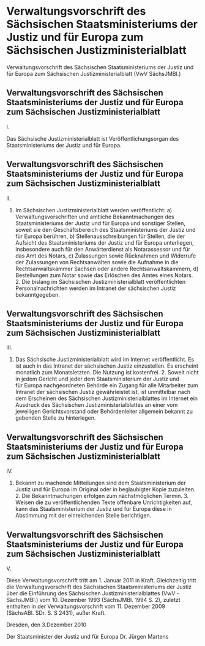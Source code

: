 # Verwaltungsvorschrift des Sächsischen Staatsministeriums der Justiz und für Europa zum Sächsischen Justizministerialblatt 



Verwaltungsvorschrift des Sächsischen Staatsministeriums der Justiz und für Europa zum Sächsischen Justizministerialblatt (VwV SächsJMBl.)

## Verwaltungsvorschrift des Sächsischen Staatsministeriums der Justiz und für Europa zum Sächsischen Justizministerialblatt 

 I.

Das Sächsische Justizministerialblatt ist Veröffentlichungsorgan des Staatsministeriums der Justiz und für Europa.


## Verwaltungsvorschrift des Sächsischen Staatsministeriums der Justiz und für Europa zum Sächsischen Justizministerialblatt 

 II.

1. Im Sächsischen Justizministerialblatt werden veröffentlicht: a) Verwaltungsvorschriften und amtliche Bekanntmachungen des Staatsministeriums der Justiz und für Europa und sonstiger Stellen, soweit sie den Geschäftsbereich des Staatsministeriums der Justiz und für Europa berühren, b) Stellenausschreibungen für Stellen, die der Aufsicht des Staatsministeriums der Justiz und für Europa unterliegen, insbesondere auch für den Anwärterdienst als Notarassessor und für das Amt des Notars, c) Zulassungen sowie Rücknahmen und Widerrufe der Zulassungen von Rechtsanwälten sowie die Aufnahme in die Rechtsanwaltskammer Sachsen oder andere Rechtsanwaltskammern, d) Bestellungen zum Notar sowie das Erlöschen des Amtes eines Notars. 2. Die bislang im Sächsischen Justizministerialblatt veröffentlichten Personalnachrichten werden im Intranet der sächsischen Justiz bekanntgegeben. 
## Verwaltungsvorschrift des Sächsischen Staatsministeriums der Justiz und für Europa zum Sächsischen Justizministerialblatt 

 III.

1. Das Sächsische Justizministerialblatt wird im Internet veröffentlicht. Es ist auch in das Intranet der sächsischen Justiz einzustellen. Es erscheint monatlich zum Monatsletzten. Die Nutzung ist kostenfrei. 2. Soweit nicht in jedem Gericht und jeder dem Staatsministerium der Justiz und für Europa nachgeordneten Behörde ein Zugang für alle Mitarbeiter zum Intranet der sächsischen Justiz gewährleistet ist, ist unmittelbar nach dem Erscheinen des Sächsischen Justizministerialblattes im Internet ein Ausdruck des Sächsischen Justizministerialblattes an einer vom jeweiligen Gerichtsvorstand oder Behördenleiter allgemein bekannt zu gebenden Stelle zu hinterlegen. 
## Verwaltungsvorschrift des Sächsischen Staatsministeriums der Justiz und für Europa zum Sächsischen Justizministerialblatt 

 IV.

1. Bekannt zu machende Mitteilungen sind dem Staatsministerium der Justiz und für Europa im Original oder in beglaubigter Kopie zuzuleiten. 2. Die Bekanntmachungen erfolgen zum nächstmöglichen Termin. 3. Weisen die zu veröffentlichenden Texte offenbare Unrichtigkeiten auf, kann das Staatsministerium der Justiz und für Europa diese in Abstimmung mit der einreichenden Stelle berichtigen. 
## Verwaltungsvorschrift des Sächsischen Staatsministeriums der Justiz und für Europa zum Sächsischen Justizministerialblatt 

 V.

Diese Verwaltungsvorschrift tritt am 1. Januar 2011 in Kraft. Gleichzeitig tritt die Verwaltungsvorschrift des Sächsischen Staatsministeriums der Justiz über die Einführung des Sächsischen Justizministerialblattes (VwV – SächsJMBl.) vom 10. Dezember 1993 (SächsJMBl. 1994 S. 2), zuletzt enthalten in der Verwaltungsvorschrift vom 11. Dezember 2009 (SächsABl. SDr. S. S 2431), außer Kraft.

Dresden, den 3.Dezember 2010

Der Staatsminister der Justiz und für Europa 
           Dr. Jürgen Martens

